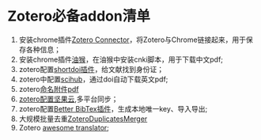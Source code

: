 # Zotero必备addon清单

1. 安装chrome插件[Zotero Connector](https://www.zotero.org/download/)，将Zotero与Chrome链接起来，用于保存各种信息；
2. 安装chrome插件[油猴](https://sspai.com/post/40485)，在油猴中安装cnki脚本，用于下载中文pdf;
3. zotero配置[shortdoi插件](https://mp.weixin.qq.com/s/9UAMrbfHKnmG4tZ7rvnnGA)，给文献找到身份证；
4. zotero中配置[scihub](https://zhuanlan.zhihu.com/p/112141757)，通过doi自动下载英文pdf;
5. zotero[命名附件pdf](http://zotfile.com/)
6. [zotero配置坚果云](https://help.jianguoyun.com/?p=3168),多平台同步；
7. zotero配置[Better BibTex插件](https://retorque.re/zotero-better-bibtex/)，生成本地唯一key、导入导出;
8. 大规模批量去重[ZoteroDuplicatesMerger](https://github.com/frangoud/ZoteroDuplicatesMerger/releases/tag/v1.0.3)
9. Zotero [awesome translator](https://github.com/OpenMindClub/awesome-translators);
